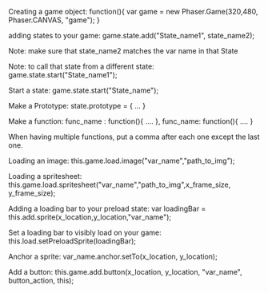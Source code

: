 Creating a game object:
  function(){
    var game = new Phaser.Game(320,480, Phaser.CANVAS, "game");
  }
  
adding states to your game:
  game.state.add("State_name1", state_name2);
  
Note: make sure that state_name2 matches the var name in that State

Note: to call that state from a different state:
  game.state.start("State_name1");
  
Start a state:
  game.state.start("State_name");

Make a Prototype:
  state.prototype = {
    ...
   }
   
Make a function:
  func_name : function(){
    ....
  },
  func_name: function(){
   ....
  }
  
When having multiple functions, put a comma after each one except the last one.

Loading an image:
  this.game.load.image("var_name","path_to_img");
 
Loading a spritesheet:
  this.game.load.spritesheet("var_name","path_to_img",x_frame_size, y_frame_size);

Adding a loading bar to your preload state:
  var loadingBar = this.add.sprite(x_location,y_location,"var_name");
  
Set a loading bar to visibly load on your game:
  this.load.setPreloadSprite(loadingBar);
  
Anchor a sprite:
  var_name.anchor.setTo(x_location, y_location);
 
Add a button:
  this.game.add.button(x_location, y_location, "var_name", button_action, this);
